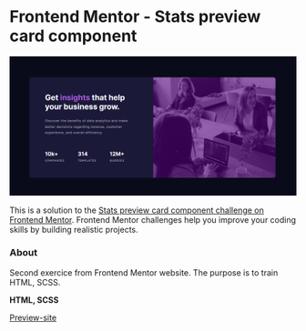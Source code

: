 # Frontend Mentor - Stats preview card component

![Design preview for the Order summary card coding challenge](./design/render.png)

This is a solution to the [Stats preview card component challenge on Frontend Mentor](https://www.frontendmentor.io/challenges/stats-preview-card-component-8JqbgoU62). Frontend Mentor challenges help you improve your coding skills by building realistic projects. 

### About

Second exercice from Frontend Mentor website. The purpose is to train HTML, SCSS.

**HTML, SCSS**

[Preview-site](https://https://stats-preview-card-component-with-scss.onrender.com/)